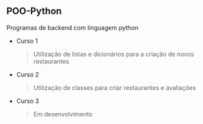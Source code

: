 ## POO-Python
Programas de backend com linguagem python

- Curso 1
  >  Utilização de listas e dicionários para a criação de novos restaurantes

- Curso 2
  > Utilização de classes para criar restaurantes e avaliações

- Curso 3
  > Em desenvolvimento
